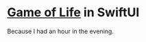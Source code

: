 # [Game of Life](https://en.wikipedia.org/wiki/Conway's_Game_of_Life) in SwiftUI

Because I had an hour in the evening.
